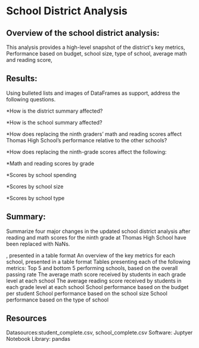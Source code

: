 # School District Analysis


## Overview of the school district analysis: 
This analysis provides a high-level snapshot of the district's key metrics, Performance based on budget, school size, type of school, average math and reading score,

## Results: 
Using bulleted lists and images of DataFrames as support, address the following questions.

*How is the district summary affected?

*How is the school summary affected?

*How does replacing the ninth graders’ math and reading scores affect Thomas High School’s performance relative to the other schools?

*How does replacing the ninth-grade scores affect the following:

*Math and reading scores by grade

*Scores by school spending

*Scores by school size

*Scores by school type

## Summary:
Summarize four major changes in the updated school district analysis after reading and math scores for the ninth grade at Thomas High School have been replaced with NaNs.

, presented in a table format
An overview of the key metrics for each school, presented in a table format
Tables presenting each of the following metrics:
Top 5 and bottom 5 performing schools, based on the overall passing rate
The average math score received by students in each grade level at each school
The average reading score received by students in each grade level at each school
School performance based on the budget per student
School performance based on the school size 
School performance based on the type of school

## Resources
Datasources:student_complete.csv, school_complete.csv
Software: Juptyer Notebook
Library: pandas
